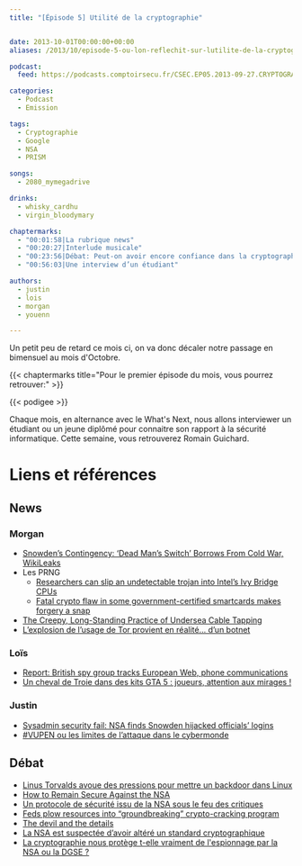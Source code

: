 ```yaml
---
title: "[Épisode 5] Utilité de la cryptographie"


date: 2013-10-01T00:00:00+00:00
aliases: /2013/10/episode-5-ou-lon-reflechit-sur-lutilite-de-la-cryptographie/

podcast:
  feed: https://podcasts.comptoirsecu.fr/CSEC.EP05.2013-09-27.CRYPTOGRAPHIE.mp3

categories:
  - Podcast
  - Emission

tags:
  - Cryptographie
  - Google
  - NSA
  - PRISM

songs:
  - 2080_mymegadrive

drinks:
  - whisky_cardhu
  - virgin_bloodymary

chaptermarks:
  - "00:01:58|La rubrique news"
  - "00:20:27|Interlude musicale"
  - "00:23:56|Débat: Peut-on avoir encore confiance dans la cryptographie"
  - "00:56:03|Une interview d’un étudiant"

authors:
  - justin
  - lois
  - morgan
  - youenn

---
```


Un petit peu de retard ce mois ci, on va donc décaler notre passage en bimensuel au mois d'Octobre.


{{< chaptermarks title="Pour le premier épisode du mois, vous pourrez retrouver:" >}}

{{< podigee >}}


Chaque mois, en alternance avec le What's Next, nous allons interviewer un étudiant ou un jeune diplômé pour connaitre son rapport à la sécurité informatique. Cette semaine, vous retrouverez Romain Guichard.


# Liens et références

## News
### Morgan

- [Snowden’s Contingency: ‘Dead Man’s Switch’ Borrows From Cold War, WikiLeaks](http://www.wired.com/threatlevel/2013/07/snowden-dead-mans-switch/all/1)
- Les PRNG
  - [Researchers can slip an undetectable trojan into Intel’s Ivy Bridge CPUs](http://arstechnica.com/security/2013/09/researchers-can-slip-an-undetectable-trojan-into-intels-ivy-bridge-cpus/)
  - [Fatal crypto flaw in some government-certified smartcards makes forgery a snap](https://arstechnica.com/security/2013/09/fatal-crypto-flaw-in-some-government-certified-smartcards-makes-forgery-a-snap/)
- [The Creepy, Long-Standing Practice of Undersea Cable Tapping](http://www.theatlantic.com/international/print/2013/07/the-creepy-long-standing-practice-of-undersea-cable-tapping/277855/)
- [L’explosion de l’usage de Tor provient en réalité... d’un botnet](http://www.01net.com/editorial/602500/l-explosion-de-l-usage-de-tor-provient-en-realite-d-un-botnet/)

### Loïs

- [Report: British spy group tracks European Web, phone communications](http://www.washingtontimes.com/news/2013/aug/28/british-spy-group-european-web-phone-communication/)
- [Un cheval de Troie dans des kits GTA 5 : joueurs, attention aux mirages !](http://www.bitdefender.fr/blog/Un-cheval-de-Troie-dans-des-kits-GTA-5-:-joueurs-attention-aux-mirages--1370.html)

### Justin

- [Sysadmin security fail: NSA finds Snowden hijacked officials’ logins](https://arstechnica.com/information-technology/2013/08/sysadmin-security-fail-nsa-finds-snowden-hijacked-officials-logins/)
- [#VUPEN ou les limites de l’attaque dans le cybermonde](https://reflets.info/vupen-ou-les-limites-de-lattaque-dans-le-cybermonde/)

## Débat

- [Linus Torvalds avoue des pressions pour mettre un backdoor dans Linux](http://www.numerama.com/magazine/27033-linus-torvalds-avoue-des-pressions-pour-mettre-un-backdoor-dans-linux.html)
- [How to Remain Secure Against the NSA](https://www.schneier.com/blog/archives/2013/09/how_to_remain_s.html)
- [Un protocole de sécurité issu de la NSA sous le feu des critiques](https://www.nextinpact.com/news/82289-un-protocole-securite-issu-nsa-sous-feu-critiques.htm)
- [Feds plow resources into “groundbreaking” crypto-cracking program](https://arstechnica.com/security/2013/08/feds-plow-10-billion-into-groundbreaking-crypto-cracking-program/)
- [The devil and the details](http://www.economist.com/news/science-and-technology/21586529-quantum-cryptography-has-yet-deliver-truly-unbreakable-way-sending?fsrc=rss%7Csct)
- [La NSA est suspectée d’avoir altéré un standard cryptographique](http://www.numerama.com/magazine/26979-la-nsa-est-suspectee-d-avoir-altere-un-standard-cryptographique.html)
- [La cryptographie nous protège t-elle vraiment de l'espionnage par la NSA ou la DGSE ?](http://www.numerama.com/magazine/26979-la-nsa-est-suspectee-d-avoir-altere-un-standard-cryptographique.html)
